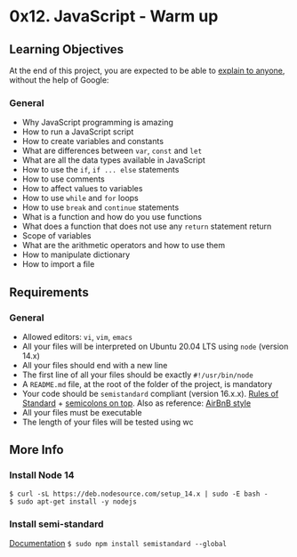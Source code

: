 # 0x12. JavaScript - Warm up

## Learning Objectives

At the end of this project, you are expected to be able to [explain to anyone](https://fs.blog/feynman-learning-technique/), without the help of Google:
### General

- Why JavaScript programming is amazing
- How to run a JavaScript script
- How to create variables and constants
- What are differences between `var`, `const` and `let`
- What are all the data types available in JavaScript
- How to use the `if`, `if ... else` statements
- How to use comments
- How to affect values to variables
- How to use `while` and `for` loops
- How to use `break` and `continue` statements
- What is a function and how do you use functions
- What does a function that does not use any `return` statement return
- Scope of variables
- What are the arithmetic operators and how to use them
- How to manipulate dictionary
- How to import a file
 

## Requirements
### General

   - Allowed editors: `vi`, `vim`, `emacs`
   - All your files will be interpreted on Ubuntu 20.04 LTS using `node` (version 14.x)
   - All your files should end with a new line
   - The first line of all your files should be exactly `#!/usr/bin/node`
   - A `README.md` file, at the root of the folder of the project, is mandatory
   - Your code should be `semistandard` compliant (version 16.x.x). [Rules of Standard](https://standardjs.com/rules.html) + [semicolons on top](https://github.com/standard/semistandard). Also as reference: [AirBnB style](https://github.com/airbnb/javascript)
   - All your files must be executable
   - The length of your files will be tested using wc

## More Info
### Install Node 14
```
$ curl -sL https://deb.nodesource.com/setup_14.x | sudo -E bash -
$ sudo apt-get install -y nodejs
```

### Install semi-standard

[Documentation](https://github.com/standard/semistandard)
`$ sudo npm install semistandard --global`
